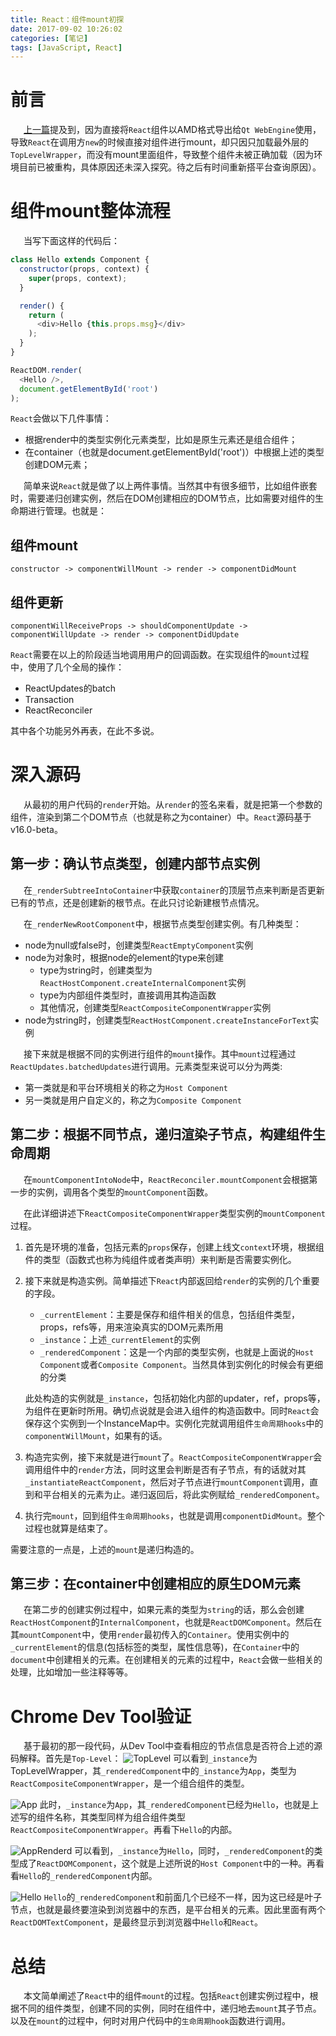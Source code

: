 ```yaml
---
title: React：组件mount初探
date: 2017-09-02 10:26:02
categories: [笔记]
tags: [JavaScript, React]
---
```


# 前言
&ensp;&ensp;&ensp;[上一篇]()提及到，因为直接将`React`组件以AMD格式导出给`Qt WebEngine`使用，导致`React`在调用方`new`的时候直接对组件进行mount，却只因只加载最外层的`TopLevelWrapper`，而没有mount里面组件，导致整个组件未被正确加载（因为环境目前已被重构，具体原因还未深入探究。待之后有时间重新搭平台查询原因）。

# 组件mount整体流程
&ensp;&ensp;&ensp;当写下面这样的代码后：
```js
class Hello extends Component {
  constructor(props, context) {
    super(props, context);
  }

  render() {
    return (
      <div>Hello {this.props.msg}</div>
    );
  }
}

ReactDOM.render(
  <Hello />,
  document.getElementById('root')
);
```
`React`会做以下几件事情：
- 根据render中的类型实例化元素类型，比如是原生元素还是组合组件；
- 在container（也就是document.getElementById('root')）中根据上述的类型创建DOM元素；

&ensp;&ensp;&ensp;简单来说`React`就是做了以上两件事情。当然其中有很多细节，比如组件嵌套时，需要递归创建实例，然后在DOM创建相应的DOM节点，比如需要对组件的生命期进行管理。也就是：

## 组件mount
`constructor -> componentWillMount -> render -> componentDidMount`

## 组件更新
`componentWillReceiveProps -> shouldComponentUpdate -> componentWillUpdate -> render -> componentDidUpdate`

`React`需要在以上的阶段适当地调用用户的回调函数。在实现组件的`mount`过程中，使用了几个全局的操作：
- ReactUpdates的batch
- Transaction
- ReactReconciler

其中各个功能另外再表，在此不多说。

# 深入源码

&ensp;&ensp;&ensp;从最初的用户代码的`render`开始。从`render`的签名来看，就是把第一个参数的组件，渲染到第二个DOM节点（也就是称之为container）中。`React`源码基于v16.0-beta。

## 第一步：确认节点类型，创建内部节点实例
&ensp;&ensp;&ensp;在`_renderSubtreeIntoContainer`中获取`container`的顶层节点来判断是否更新已有的节点，还是创建新的根节点。在此只讨论新建根节点情况。

&ensp;&ensp;&ensp;在`_renderNewRootComponent`中，根据节点类型创建实例。有几种类型：
- node为null或false时，创建类型`ReactEmptyComponent`实例
- node为对象时，根据node的element的type来创建
  - type为string时，创建类型为`ReactHostComponent.createInternalComponent`实例
  - type为内部组件类型时，直接调用其构造函数
  - 其他情况，创建类型`ReactCompositeComponentWrapper`实例
- node为string时，创建类型`ReactHostComponent.createInstanceForText`实例

&ensp;&ensp;&ensp;接下来就是根据不同的实例进行组件的`mount`操作。其中`mount`过程通过`ReactUpdates.batchedUpdates`进行调用。元素类型来说可以分为两类:
- 第一类就是和平台环境相关的称之为`Host Component`
- 另一类就是用户自定义的，称之为`Composite Component`


## 第二步：根据不同节点，递归渲染子节点，构建组件生命周期
&ensp;&ensp;&ensp;在`mountComponentIntoNode`中，`ReactReconciler.mountComponent`会根据第一步的实例，调用各个类型的`mountComponent`函数。

&ensp;&ensp;&ensp;在此详细讲述下`ReactCompositeComponentWrapper`类型实例的`mountComponent`过程。

1. 首先是环境的准备，包括元素的`props`保存，创建上线文`context`环境，根据组件的类型（函数式也称为纯组件或者类声明）来判断是否需要实例化。
2. 接下来就是构造实例。简单描述下`React`内部返回给`render`的实例的几个重要的字段。
    - `_currentElement`：主要是保存和组件相关的信息，包括组件类型，props，refs等，用来渲染真实的DOM元素所用
    - `_instance`：上述`_currentElement`的实例
    - `_renderedComponent`：这是一个内部的类型实例，也就是上面说的`Host Component`或者`Composite Component`。当然具体到实例化的时候会有更细的分类

    此处构造的实例就是`_instance`，包括初始化内部的updater，ref，props等，为组件在更新时所用。确切点说就是会进入组件的构造函数中。同时`React`会保存这个实例到一个InstanceMap中。实例化完就调用组件`生命周期hooks`中的`componentWillMount`，如果有的话。
3. 构造完实例，接下来就是进行`mount`了。`ReactCompositeComponentWrapper`会调用组件中的`render`方法，同时这里会判断是否有子节点，有的话就对其`_instantiateReactComponent`，然后对子节点进行`mountComponent`调用，直到和平台相关的元素为止。递归返回后，将此实例赋给`_renderedComponent`。

4. 执行完`mount`，回到组件`生命周期hooks`，也就是调用`componentDidMount`。整个过程也就算是结束了。

需要注意的一点是，上述的`mount`是递归构造的。

## 第三步：在container中创建相应的原生DOM元素
&ensp;&ensp;&ensp;在第二步的创建实例过程中，如果元素的类型为`string`的话，那么会创建`ReactHostComponent`的`InternalComponent`，也就是`ReactDOMComponent`。然后在其`mountComponent`中，使用`render`最初传入的`Container`。使用实例中的`_currentElement`的信息(包括标签的类型，属性信息等)，在`Container`中的`document`中创建相关的元素。在创建相关的元素的过程中，`React`会做一些相关的处理，比如增加一些注释等等。

# Chrome Dev Tool验证
&ensp;&ensp;&ensp;基于最初的那一段代码，从Dev Tool中查看相应的节点信息是否符合上述的源码解释。首先是`Top-Level`：
![TopLevel](TopLevel.PNG)
可以看到`_instance`为TopLevelWrapper，其`_renderedComponent`中的`_instance`为`App`，类型为`ReactCompositeComponentWrapper`，是一个组合组件的类型。

![App](App.PNG)
此时，`_instance`为`App`，其`_renderedComponent`已经为`Hello`，也就是上述写的组件名称，其类型同样为组合组件类型`ReactCompositeComponentWrapper`。再看下`Hello`的内部。

![AppRenderd](App-rendered.PNG)
可以看到，`_instance`为`Hello`，同时，`_renderedComponent`的类型成了`ReactDOMComponent`，这个就是上述所说的`Host Component`中的一种。再看看`Hello`的`_renderedComponent`内部。

![Hello](Hello.PNG)
`Hello`的`_renderedComponent`和前面几个已经不一样，因为这已经是叶子节点，也就是最终要渲染到浏览器中的东西，是平台相关的元素。因此里面有两个`ReactDOMTextComponent`，是最终显示到浏览器中`Hello`和`React`。


# 总结
&ensp;&ensp;&ensp;本文简单阐述了`React`中的组件`mount`的过程。包括`React`创建实例过程中，根据不同的组件类型，创建不同的实例，同时在组件中，递归地去`mount`其子节点。以及在`mount`的过程中，何时对用户代码中的`生命周期hook`函数进行调用。